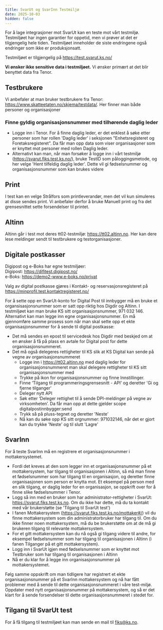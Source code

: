 ```yaml
---
title: SvarUt og SvarInn Testmiljø
date: 2025-10-03
hidden: false
---
```


For å lage integrasjoner mot SvarUt kan en teste mot vårt testmiljø. Testmiljøet har ingen garantier for oppetid, men vi prøver at det er tilgjengelig
hele tiden. Testmiljøet inneholder de siste endringene også endringer som ikke er produksjonsatt.

Testmiljøet er tilgjengelig på https://test.svarut.ks.no/

**Vi ønsker ikke sensitive data i testmiljøet.** Vi ønsker primært at det blir benyttet data fra Tenor.

## Testbrukere
Vi anbefaler at man bruker testbrukere fra Tenor: https://www.skatteetaten.no/skjema/testdata/. Her finner man både personer og organisasjoner

### Finne gyldig organisasjonsnummer med tilhørende daglig leder
* Logge inn i Tenor. For å finne daglig leder, er det enklest å søke etter personer som har rollen 'Daglig leder' i seksjonen "Enhetsregisteret og Foretaksregisteret". Da får man opp data som viser organisasjoner som er knyttet mot personer med rollen Daglig leder. 
* Alternativt kan man, når man forsøker å logge inn i vårt testmiljø (https://svarut.fiks.test.ks.no/), bruke TestID som påloggingsmetode, og her velge 'Hent tilfeldig daglig leder'. Dette vil gi fødselsnummer og organisasjonsnummer som kan brukes videre

## Print
I test kan en velge Strålfors som printleverandør, men det vil kun simuleres at disse sendes print. 
Vi anbefaler derfor å bruke Manuell print og fra det grensesnittet sette forsendelser til printet.

## Altinn
Altinn går i test mot deres tt02-testmiljø: https://tt02.altinn.no. Her kan dere lese meldinger sendt til testbrukere og testorganisasjoner.

## Digitale postkasser
Digipost og e-Boks har egne testmiljøer:  
Digipost: https://difitest.digipost.no/  
e-Boks: https://demo2-www.e-boks.no/privat  

Valg av digital postkasse gjøres i Kontakt- og reservasjonsregisteret på https://minprofil.test.kontaktregisteret.no/

For å sette opp en SvarUt-konto for Digital Post til innbygger må en bruke et organsisasjonsnummer som er satt opp riktig hos Digdir og Altinn. I testmiljøet kan man bruke KS sitt organisasjonsnummer, 971 032 146.
Alternativt kan man legge inn egne organisasjonsnummer. En må gjennomføre samme prosess som når man skal sette opp et ekte organisasjonsnummer for å sende til digital postkasse: 
* Det må sendes en epost til servicedesk hos Digdir med beskjed om at en ønsker å få på plass en avtale for Digital post for dette organisasjonsnummeret.
* Det må også delegeres rettigheter til KS slik at KS Digital kan sende på vegne av organisasjonsnummeret
  * Logge inn i https://tt02.altinn.no med daglig leder for organisasjonsnummeret man skal delegere rettigheter til KS sitt organisasjonsnummer med
  * Trykke på ikon for organisasjonsnummer og finne Innstillinger.
  * Finne ‘Tilgang til programmeringsgrensesnitt - API’ og deretter 'Gi og fjerne tilganger'
  * Deleger nytt API
  * Søk etter ‘Deleger rettighet til å sende DPI-meldinger på vegne av virksomheten’. Da får man opp at dette gjelder scope digitalpostinnbygger:send
  * Trykk så på pluss-tegnet og deretter 'Neste'
  * Nå kan du søke opp KS sitt orgnummer: 971032146, når det er gjort kan du trykke 'Neste' og til slutt 'Lagre'

## SvarInn 
For å teste SvarInn må en registrere et organisasjonsnummer i mottakersystemet. 
* Fordi det kreves at den som legger inn et organisasjonsnummer på et mottakersystem, har tilgang til organisasjonen i Altinn, så må man finne et fødselsnummer som har tilgang til en organisasjon, og deretter finne organisasjonen som person er knytta mot. Et eksempel på person med en slik tilgang, er daglig leder for en organisasjon, se oppkrift over for å finne slike fødselsnummer i Tenor. 
* Logg så inn med en bruker som har administrator-rettigheter i SvarUt: https://svarut.fiks.test.ks.no. Om du ikke har dette, må du ta kontakt med vår brukerstøtte (se 'Tilgang til SvarUt test')
* I fanen Mottakersystem (https://svarut.fiks.test.ks.no/mottaker#/) vil du finne mottakersystem som din administratorbruker har tilgang til. Om du ikke finner noen mottakersystem, må du be brukerstøtte om at de må gi brukeren tilgang til relevante mottakersystem.
* For et gitt mottakersystem kan du nå også gi tilgang videre til andre, for eksempel fødselsnummer som har tilgang til organisasjonen i Altinn (i fanen Tilganger på et gitt mottakersystem). 
* Logg inn i SvarUt igjen med fødselsnummer som er knyttet mot Testbruker som har tilgang til organisasjonen i Altinn
* Nå er du klar for å legge inn organisasjonsnummer på mottakersystemet. 

Følg samme oppskrift om man tidligere har registrert et ekte organisasjonsnummer på et SvarInn mottakersystem og nå har fått problemer med å sende til dette organisasjonsnummeret i våre test-miljø. 
Oppdater med nytt organisasjonsnummer på mottakersystem, og så er det klart for å sende forsendelser til dette organisasjonsnummeret i stedet for. 

## Tilgang til SvarUt test
For å få tilgang til testmiljøet kan man sende en mail til fiks@ks.no.
